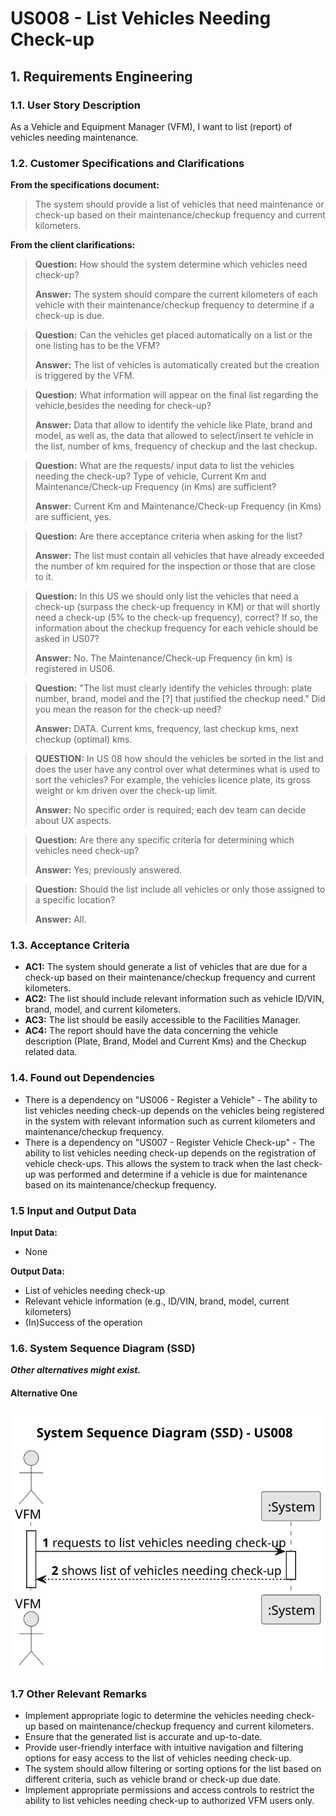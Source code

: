 # US008 - List Vehicles Needing Check-up 


## 1. Requirements Engineering

### 1.1. User Story Description

As a Vehicle and Equipment Manager (VFM), I want to list (report) of vehicles needing maintenance.

### 1.2. Customer Specifications and Clarifications 

**From the specifications document:**

>	The system should provide a list of vehicles that need maintenance or check-up based on their maintenance/checkup frequency and current kilometers. 

**From the client clarifications:**

> **Question:** How should the system determine which vehicles need check-up?
>
> **Answer:** The system should compare the current kilometers of each vehicle with their maintenance/checkup frequency to determine if a check-up is due.

>  **Question:** Can the vehicles get placed automatically on a list or the one listing has to be the VFM?
>
> **Answer:** The list of vehicles is automatically created but the creation is triggered by the VFM.

>  **Question:** What information will appear on the final list regarding the vehicle,besides the needing for check-up?
>
> **Answer:** Data that allow to identify the vehicle like Plate, brand and model, as well as, the data that allowed to select/insert te vehicle in the list, number of kms, frequency of checkup and the last checkup.

>  **Question:** What are the requests/ input data to list the vehicles needing the check-up? Type of vehicle, Current Km and Maintenance/Check-up Frequency (in Kms) are sufficient?
>
> **Answer:** Current Km and Maintenance/Check-up Frequency (in Kms) are sufficient, yes.

>  **Question:** Are there acceptance criteria when asking for the list?
>
> **Answer:** The list must contain all vehicles that have already exceeded the number of km required for the inspection or those that are close to it.

>  **Question:**  In this US we should only list the vehicles that need a check-up (surpass the check-up frequency in KM) or that will shortly need a check-up (5% to the check-up frequency), correct? If so, the information about the checkup frequency for each vehicle should be asked in US07?
>
> **Answer:** No. The Maintenance/Check-up Frequency (in km) is registered in US06.

>  **Question:** "The list must clearly identify the vehicles through: plate number, brand, model and the [?] that justified the checkup need."
Did you mean the reason for the check-up need?
>
> **Answer:** DATA. Current kms, frequency, last checkup kms, next checkup (optimal) kms.

> **QUESTION:**  In US 08 how should the vehicles be sorted in the list and does the user have any control over what determines what is used to sort the vehicles? For example, the vehicles licence plate, its gross weight or km driven over the check-up limit.
>
> **Answer:** No specific order is required; each dev team can decide about UX aspects.

> **Question:** Are there any specific criteria for determining which vehicles need check-up?
> 
> **Answer:** Yes; previously answered.

> **Question:** Should the list include all vehicles or only those assigned to a specific location?
>
> **Answer:** All.

### 1.3. Acceptance Criteria

* **AC1:** The system should generate a list of vehicles that are due for a check-up based on their maintenance/checkup frequency and current kilometers.
* **AC2:** The list should include relevant information such as vehicle ID/VIN, brand, model, and current kilometers.
* **AC3:** The list should be easily accessible to the Facilities Manager.
* **AC4:** The report should have the data concerning the vehicle description (Plate, Brand, Model and Current Kms) and the Checkup related data.

### 1.4. Found out Dependencies

* There is a dependency on "US006 - Register a Vehicle" - The ability to list vehicles needing check-up depends on the vehicles being registered in the system with relevant information such as current kilometers and maintenance/checkup frequency.
* There is a dependency on "US007 - Register Vehicle Check-up" - The ability to list vehicles needing check-up depends on the registration of vehicle check-ups. This allows the system to track when the last check-up was performed and determine if a vehicle is due for maintenance based on its maintenance/checkup frequency.

### 1.5 Input and Output Data

**Input Data:**

* None

**Output Data:**

* List of vehicles needing check-up
* Relevant vehicle information (e.g., ID/VIN, brand, model, current kilometers)
* (In)Success of the operation  

### 1.6. System Sequence Diagram (SSD)

**_Other alternatives might exist._**

#### Alternative One

![System Sequence Diagram - Alternative One](svg/us008-system-sequence-diagram-alternative-one.svg)

### 1.7 Other Relevant Remarks

* Implement appropriate logic to determine the vehicles needing check-up based on maintenance/checkup frequency and current kilometers.
* Ensure that the generated list is accurate and up-to-date.
* Provide user-friendly interface with intuitive navigation and filtering options for easy access to the list of vehicles needing check-up.
* The system should allow filtering or sorting options for the list based on different criteria, such as vehicle brand or check-up due date.
* Implement appropriate permissions and access controls to restrict the ability to list vehicles needing check-up to authorized VFM users only.